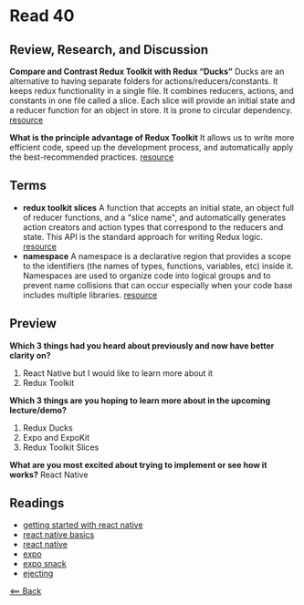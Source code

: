 # Read 40

## Review, Research, and Discussion

**Compare and Contrast Redux Toolkit with Redux “Ducks”**
Ducks are an alternative to having separate folders for actions/reducers/constants. It keeps redux functionality in a single file. It combines reducers, actions, and constants in one file called a slice. Each slice will provide an initial state and a reducer function for an object in store. It is prone to circular dependency. [resource](https://blog.logrocket.com/smarter-redux-with-redux-toolkit/)

**What is the principle advantage of Redux Toolkit** It allows us to write more efficient code, speed up the development process, and automatically apply the best-recommended practices. [resource](https://www.geeksforgeeks.org/what-is-redux-toolkit-and-why-it-is-more-preferred/#:~:text=It%20allows%20us%20to%20write,THREE%20MAJOR%20ISSUES%20with%20Redux%3A&text=Redux%20requires%20too%20much%20boilerplate,write%20efficient%20and%20clean%20code.)

## Terms

- **redux toolkit slices** A function that accepts an initial state, an object full of reducer functions, and a "slice name", and automatically generates action creators and action types that correspond to the reducers and state. This API is the standard approach for writing Redux logic. [resource](https://redux-toolkit.js.org/api/createSlice)
- **namespace** A namespace is a declarative region that provides a scope to the identifiers (the names of types, functions, variables, etc) inside it. Namespaces are used to organize code into logical groups and to prevent name collisions that can occur especially when your code base includes multiple libraries. [resource](https://docs.microsoft.com/en-us/cpp/cpp/namespaces-cpp?view=msvc-160)

## Preview

**Which 3 things had you heard about previously and now have better clarity on?**
1. React Native but I would like to learn more about it
1. Redux Toolkit

**Which 3 things are you hoping to learn more about in the upcoming lecture/demo?**
1. Redux Ducks
1. Expo and ExpoKit
1. Redux Toolkit Slices

**What are you most excited about trying to implement or see how it works?** React Native

## Readings

- [getting started with react native](https://reactnative.dev/docs/getting-started)
- [react native basics](https://reactnative.dev/docs/tutorial)
- [react native](https://reactnative.dev/)
- [expo](https://expo.io/)
- [expo snack](https://snack.expo.io/)
- [ejecting](https://docs.expo.io/expokit/eject/?redirected)

[<== Back](https://simoneodegard.github.io/reading-notes/)